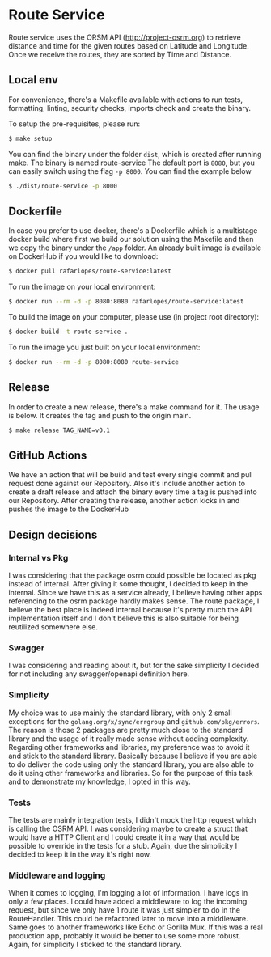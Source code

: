 # Route Service

Route service uses the ORSM API (http://project-osrm.org) to retrieve distance and time for the given routes based on Latitude and Longitude. Once we receive the routes, they are sorted by Time and Distance.

## Local env

For convenience, there's a Makefile available with actions to run tests, formatting, linting, security checks, imports check and create the binary.

To setup the pre-requisites, please run:
````bash
$ make setup
````

You can find the binary under the folder ```dist```, which is created after running make. The binary is named route-service
The default port is ```8080```, but you can easily switch using the flag ```-p 8000```. You can find the example below

````bash
$ ./dist/route-service -p 8000
````


## Dockerfile

In case you prefer to use docker, there's a Dockerfile which is a multistage docker build where first we build our solution using the Makefile and then we copy the binary under the ```/app``` folder.
An already built image is available on DockerHub if you would like to download:

````bash
$ docker pull rafarlopes/route-service:latest
````

To run the image on your local environment:
````bash
$ docker run --rm -d -p 8080:8080 rafarlopes/route-service:latest
````

To build the image on your computer, please use (in project root directory):
````bash
$ docker build -t route-service .
````

To  run the image you just built on your local environment:
````bash
$ docker run --rm -d -p 8080:8080 route-service
````

## Release

In order to create a new release, there's a make command for it. The usage is below.
It creates the tag and push to the origin main.
````bash
$ make release TAG_NAME=v0.1
````

## GitHub Actions
We have an action that will be build and test every single commit and pull request done against our Repository.
Also it's include another action to create a draft release and attach the binary every time a tag is pushed into our Repository.
After creating the release, another action kicks in and pushes the image to the DockerHub

## Design decisions

### Internal vs Pkg
I was considering that the package osrm could possible be located as pkg instead of internal.
After giving it some thought, I decided to keep in the internal. Since we have this as a service already, I believe having other apps referencing to the osrm package hardly makes sense.
The route package, I believe the best place is indeed internal because it's pretty much the API implementation itself and I don't believe this is also suitable for being reutilized somewhere else.

### Swagger
I was considering and reading about it, but for the sake simplicity I decided for not including any swagger/openapi definition here.

### Simplicity
My choice was to use mainly the standard library, with only 2 small exceptions for the ```golang.org/x/sync/errgroup``` and ```github.com/pkg/errors```.
The reason is those 2 packages are pretty much close to the standard library and the usage of it really made sense without adding complexity.
Regarding other frameworks and libraries, my preference was to avoid it and stick to the standard library. Basically because I believe if you are able to do deliver the code using only the standard library, you are also able to do it using other frameworks and libraries. So for the purpose of this task and to demonstrate my knowledge, I opted in this way.

### Tests
The tests are mainly integration tests, I didn't mock the http request which is calling the OSRM API.
I was considering maybe to create a struct that would have a HTTP Client and I could create it in a way that would be possible to override in the tests for a stub.
Again, due the simplicity I decided to keep it in the way it's right now.

### Middleware and logging
When it comes to logging, I'm logging a lot of information. I have logs in only a few places.
I could have added a middleware to log the incoming request, but since we only have 1 route it was just simpler to do in the RouteHandler.
This could be refactored later to move into a middleware. Same goes to another frameworks like Echo or Gorilla Mux. If this was a real production app, probably it would be better to use some more robust. Again, for simplicity I sticked to the standard library.
